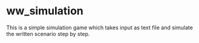 # ww_simulation
This is a simple simulation game which takes input as text file and simulate the written scenario step by step.
